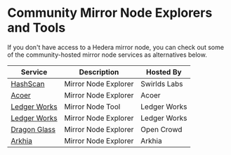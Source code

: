 # Community Mirror Node Explorers and Tools

If you don't have access to a Hedera mirror node, you can check out some of the community-hosted mirror node services as alternatives below.

| Service                                                       | Description           | Hosted By    |
| ------------------------------------------------------------- | --------------------- | ------------ |
| [HashScan](https://hashscan.io/#/mainnet/dashboard)           | Mirror Node Explorer  | Swirlds Labs |
| [Acoer](https://hederaexplorer.io/)                           | Mirror Node Explorer  | Acoer        |
| [Ledger Works](http://lworks.io/)                             | Mirror Node Tool      | Ledger Works |
| [Ledger Works](https://explore.lworks.io/#/mainnet/dashboard) | Mirror Node Explorer  | Ledger Works |
| [Dragon Glass](https://app.dragonglass.me/hedera/home)        | Mirror Node Explorer  | Open Crowd   |
| [Arkhia](https://explorer.arkhia.io/#/mainnet/dashboard)      | Mirror Node Explorer  | Arkhia       |
